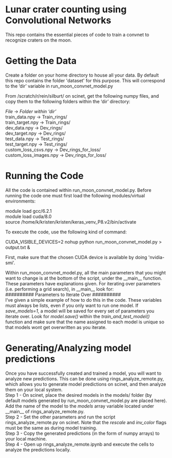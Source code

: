 # Lunar crater counting using Convolutional Networks

This repo contains the essential pieces of code to train a convnet to recognize craters on the moon. 

# Getting the Data
Create a folder on your home directory to house all your data. By default this repo contains the folder 'dataset' for this purpose. This will correspond to the ‘dir’ variable in run_moon_convnet_model.py

From /scratch/r/rein/silburt/ on scinet, get the following numpy files, and copy them to the following folders within the ‘dir’ directory:

*File*	->			*Folder within ‘dir’*  
train_data.npy   	->	Train_rings/  
train_target.npy   	-> 	Train_rings/  
dev_data.npy		->	Dev_rings/  
dev_target.npy		->	Dev_rings/  
test_data.npy		->	Test_rings/  
test_target.npy		->	Test_rings/  
custom_loss_csvs.npy	->	Dev_rings_for_loss/  
custom_loss_images.npy	->	Dev_rings_for_loss/  

# Running the Code
All the code is contained within run_moon_convnet_model.py. Before running the code one must first load the following modules/virtual environments:

module load gcc/6.2.1  
module load cuda/8.0  
source /home/k/kristen/kristen/keras_venv_P8.v2/bin/activate  

To execute the code, use the following kind of command:  

CUDA_VISIBLE_DEVICES=2 nohup python run_moon_convnet_model.py > output.txt &  

First, make sure that the chosen CUDA device is available by doing 'nvidia-smi'.

Within run_moon_convnet_model.py, all the main parameters that you might want to change is at the bottom of the script, under the \_\_main__ function. These parameters have explanations given. For iterating over parameters (i.e. performing a grid search), in \_\_main__ look for:  
########## Parameters to Iterate Over ##########  
I’ve given a simple example of how to do this in the code. These variables must always be lists, even if you only want to run one model. If *save_models=1*, a model will be saved for every set of parameters you iterate over. Look for *model.save()* within the *train_and_test_model()* function and make sure that the name assigned to each model is unique so that models wont get overwritten as you iterate.

# Generating/Analyzing model predictions
Once you have successfully created and trained a model, you will want to analyze new predictions. This can be done using rings_analyze_remote.py, which allows you to generate model predictions on scinet, and then analyze them on your local system.  
Step 1 - On scinet, place the desired models in the models/ folder (by default models generated by run_moon_convnet_model.py are placed here). Add the name of the model to the *models* array variable located under \_\_main__ of rings_analyze_remote.py.  
Step 2 - Set the other parameters and run the script rings_analyze_remote.py on scinet.  Note that the *rescale* and *inv_color* flags must be the same as during model training.  
Step 3 - Copy the generated predictions (in the form of numpy arrays) to your local machine.  
Step 4 - Open up rings_analyze_remote.ipynb and execute the cells to analyze the predictions locally.  

